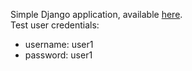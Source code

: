 Simple Django application, available [here](https://django2task.herokuapp.com/index/).  
Test user credentials:
<ul>
  <li>username: user1</li>
  <li>password: user1</li>
</ul>
